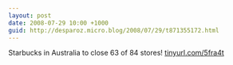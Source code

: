 ```yaml
---
layout: post
date: 2008-07-29 10:00 +1000
guid: http://desparoz.micro.blog/2008/07/29/t871355172.html
---
```

Starbucks in Australia to close 63 of 84 stores!  [tinyurl.com/5fra4t](http://tinyurl.com/5fra4t)
